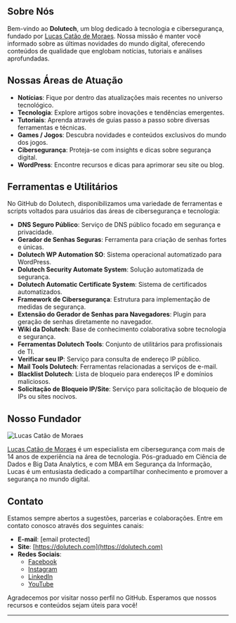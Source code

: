 ## Sobre Nós

Bem-vindo ao **Dolutech**, um blog dedicado à tecnologia e cibersegurança, fundado por [Lucas Catão de Moraes](https://cataodemoraes.com/). Nossa missão é manter você informado sobre as últimas novidades do mundo digital, oferecendo conteúdos de qualidade que englobam notícias, tutoriais e análises aprofundadas.

## Nossas Áreas de Atuação

- **Notícias**: Fique por dentro das atualizações mais recentes no universo tecnológico.
- **Tecnologia**: Explore artigos sobre inovações e tendências emergentes.
- **Tutoriais**: Aprenda através de guias passo a passo sobre diversas ferramentas e técnicas.
- **Games / Jogos**: Descubra novidades e conteúdos exclusivos do mundo dos jogos.
- **Cibersegurança**: Proteja-se com insights e dicas sobre segurança digital.
- **WordPress**: Encontre recursos e dicas para aprimorar seu site ou blog.

## Ferramentas e Utilitários

No GitHub do Dolutech, disponibilizamos uma variedade de ferramentas e scripts voltados para usuários das áreas de cibersegurança e tecnologia:

- **DNS Seguro Público**: Serviço de DNS público focado em segurança e privacidade.
- **Gerador de Senhas Seguras**: Ferramenta para criação de senhas fortes e únicas.
- **Dolutech WP Automation SO**: Sistema operacional automatizado para WordPress.
- **Dolutech Security Automate System**: Solução automatizada de segurança.
- **Dolutech Automatic Certificate System**: Sistema de certificados automatizados.
- **Framework de Cibersegurança**: Estrutura para implementação de medidas de segurança.
- **Extensão do Gerador de Senhas para Navegadores**: Plugin para geração de senhas diretamente no navegador.
- **Wiki da Dolutech**: Base de conhecimento colaborativa sobre tecnologia e segurança.
- **Ferramentas Dolutech Tools**: Conjunto de utilitários para profissionais de TI.
- **Verificar seu IP**: Serviço para consulta de endereço IP público.
- **Mail Tools Dolutech**: Ferramentas relacionadas a serviços de e-mail.
- **Blacklist Dolutech**: Lista de bloqueio para endereços IP e domínios maliciosos.
- **Solicitação de Bloqueio IP/Site**: Serviço para solicitação de bloqueio de IPs ou sites nocivos.

## Nosso Fundador

![Lucas Catão de Moraes](https://cataodemoraes.com/wp-content/uploads/elementor/thumbs/LUCAS-PERFIL-qj2gp8gyklrudnggsq04ut92xksqonywgptydxr06w.jpeg)

[Lucas Catão de Moraes](https://cataodemoraes.com/) é um especialista em cibersegurança com mais de 14 anos de experiência na área de tecnologia. Pós-graduado em Ciência de Dados e Big Data Analytics, e com MBA em Segurança da Informação, Lucas é um entusiasta dedicado a compartilhar conhecimento e promover a segurança no mundo digital.

## Contato

Estamos sempre abertos a sugestões, parcerias e colaborações. Entre em contato conosco através dos seguintes canais:

- **E-mail**: [email protected]
- **Site**: [https://dolutech.com](https://dolutech.com)
- **Redes Sociais**:
  - [Facebook](https://www.facebook.com/dolutech/)
  - [Instagram](https://www.instagram.com/dolutech.oficial/)
  - [LinkedIn](https://pt.linkedin.com/company/dolutech)
  - [YouTube](https://www.youtube.com/@dolutech)

Agradecemos por visitar nosso perfil no GitHub. Esperamos que nossos recursos e conteúdos sejam úteis para você!

---
